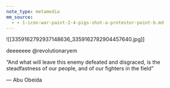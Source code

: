 ```yaml
---
note_type: metamedia
mm_source:
  - - 1-icon-war-paint-2-4-pigs-shot-a-protestor-point-b.md
---
```


![[3359162792937148636_3359162782904457640.jpg]]

deeeeeee
@revolutionaryem

“And what will leave this enemy defeated
and disgraced, is the steadfastness of
our people, and of our fighters in the
field”

— Abu Obeida


